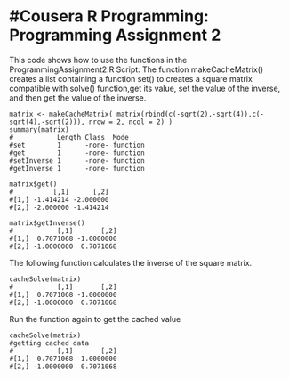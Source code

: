 #Cousera R Programming: Programming Assignment 2
========================================================
This code shows how to use the functions in the ProgrammingAssignment2.R Script:
The function makeCacheMatrix() creates a list containing a function set() to creates a square matrix compatible with solve() function,get its value, set the value of the inverse, and then get the value of the inverse.

```{r}
matrix <- makeCacheMatrix( matrix(rbind(c(-sqrt(2),-sqrt(4)),c(-sqrt(4),-sqrt(2))), nrow = 2, ncol = 2) )
summary(matrix)
#           Length Class  Mode    
#set        1      -none- function
#get        1      -none- function
#setInverse 1      -none- function
#getInverse 1      -none- function
```

```{r}
matrix$get()
#          [,1]      [,2]
#[1,] -1.414214 -2.000000
#[2,] -2.000000 -1.414214
```

```{r}
matrix$getInverse()
#           [,1]       [,2]
#[1,]  0.7071068 -1.0000000
#[2,] -1.0000000  0.7071068
```

The following function calculates the inverse of the square matrix.

```{r}
cacheSolve(matrix)
#           [,1]       [,2]
#[1,]  0.7071068 -1.0000000
#[2,] -1.0000000  0.7071068
```

Run the function again to get the cached value

```{r}
cacheSolve(matrix)
#getting cached data
#           [,1]       [,2]
#[1,]  0.7071068 -1.0000000
#[2,] -1.0000000  0.7071068
```




